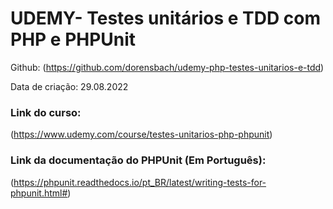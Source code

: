 
# UDEMY- Testes unitários e TDD com PHP e PHPUnit

Github: (https://github.com/dorensbach/udemy-php-testes-unitarios-e-tdd)

Data de criação: 29.08.2022

### Link do curso:
(https://www.udemy.com/course/testes-unitarios-php-phpunit)

### Link da documentação do PHPUnit (Em Português):
(https://phpunit.readthedocs.io/pt_BR/latest/writing-tests-for-phpunit.html#)
